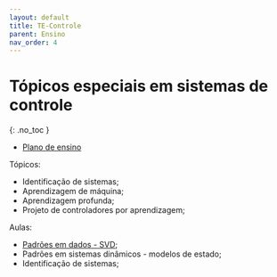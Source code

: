 ```yaml
---
layout: default
title: TE-Controle
parent: Ensino
nav_order: 4    
---
```


# Tópicos especiais em sistemas de controle
{: .no_toc }

- [Plano de ensino](https://raphateixeira.github.io/TEControle/AL0-PlanoEnsino.html)

Tópicos:


- Identificação de sistemas;
- Aprendizagem de máquina;
- Aprendizagem profunda;
- Projeto de controladores por aprendizagem;

Aulas:

- [Padrões em dados - SVD](https://raphateixeira.github.io/TEControle/AL1-PadroesDadosSVD.html#1);
- Padrões em sistemas dinâmicos - modelos de estado;
- Identificação de sistemas;